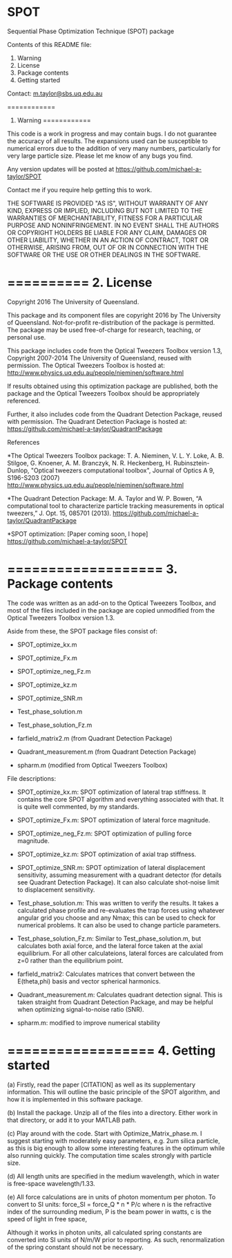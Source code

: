 ﻿# SPOT
Sequential Phase Optimization Technique (SPOT) package


Contents of this README file:

1. Warning
2. License
3. Package contents
4. Getting started


Contact: m.taylor@sbs.uq.edu.au

============
1. Warning
============

This code is a work in progress and may contain bugs. I do not guarantee the 
accuracy of all results. The expansions used can be susceptible to numerical 
errors due to the addition of very many numbers, particularly for very large 
particle size. Please let me know of any bugs you find. 

Any version updates will be posted at
https://github.com/michael-a-taylor/SPOT

Contact me if you require help getting this to work.



THE SOFTWARE IS PROVIDED "AS IS", WITHOUT WARRANTY OF ANY KIND, EXPRESS OR
IMPLIED, INCLUDING BUT NOT LIMITED TO THE WARRANTIES OF MERCHANTABILITY,
FITNESS FOR A PARTICULAR PURPOSE AND NONINFRINGEMENT.  IN NO EVENT SHALL THE
AUTHORS OR COPYRIGHT HOLDERS BE LIABLE FOR ANY CLAIM, DAMAGES OR OTHER
LIABILITY, WHETHER IN AN ACTION OF CONTRACT, TORT OR OTHERWISE, ARISING FROM,
OUT OF OR IN CONNECTION WITH THE SOFTWARE OR THE USE OR OTHER DEALINGS IN THE SOFTWARE. 


==========
2. License
==========

Copyright 2016 The University of Queensland.

This package and its component files are copyright 2016 by The University of 
Queensland. Not-for-profit re-distribution of the package is permitted. The 
package may be used free-of-charge for research, teaching, or personal use. 

This package includes code from the Optical Tweezers Toolbox version 1.3, 
Copyright 2007-2014 The University of Queensland, reused with permission. 
The Optical Tweezers Toolbox is hosted at: 
http://www.physics.uq.edu.au/people/nieminen/software.html
 
If results obtained using this optimization package are published, both the 
package and the Optical Tweezers Toolbox should be appropriately referenced.


Further, it also includes code from the Quadrant Detection Package, reused
with permission. The Quadrant Detection Package is hosted at:
https://github.com/michael-a-taylor/QuadrantPackage


References

*The Optical Tweezers Toolbox package:
T. A. Nieminen, V. L. Y. Loke, A. B. Stilgoe, G. Knoener,
A. M. Branczyk, N. R. Heckenberg, H. Rubinsztein-Dunlop,
"Optical tweezers computational toolbox",
Journal of Optics A 9, S196-S203 (2007)
http://www.physics.uq.edu.au/people/nieminen/software.html


*The Quadrant Detection Package:
M. A. Taylor and W. P. Bowen, “A computational tool to characterize particle 
tracking measurements in optical tweezers,” J. Opt. 15, 085701 (2013). 
https://github.com/michael-a-taylor/QuadrantPackage


*SPOT optimization:
[Paper coming soon, I hope]
https://github.com/michael-a-taylor/SPOT


===================
3. Package contents
===================
The code was written as an add-on to the Optical Tweezers Toolbox, and most 
of the files included in the package are copied unmodified from the Optical 
Tweezers Toolbox version 1.3. 

Aside from these, the SPOT package files consist of:
- SPOT_optimize_kx.m
- SPOT_optimize_Fx.m
- SPOT_optimize_neg_Fz.m
- SPOT_optimize_kz.m
- SPOT_optimize_SNR.m
- Test_phase_solution.m
- Test_phase_solution_Fz.m

- farfield_matrix2.m (from Quadrant Detection Package)
- Quadrant_measurement.m (from Quadrant Detection Package)

- spharm.m (modified from Optical Tweezers Toolbox)








File descriptions:

- SPOT_optimize_kx.m: SPOT optimization of lateral trap stiffness. It 
contains the core SPOT algorithm and everything associated with that. 
It is quite well commented, by my standards.

- SPOT_optimize_Fx.m: SPOT optimization of lateral force magnitude. 

- SPOT_optimize_neg_Fz.m: SPOT optimization of pulling force magnitude. 

- SPOT_optimize_kz.m: SPOT optimization of axial trap stiffness. 

- SPOT_optimize_SNR.m: SPOT optimization of lateral displacement 
sensitivity, assuming measurement with a quadrant detector (for details
see Quadrant Detection Package). It can also calculate shot-noise limit 
to displacement sensitivity.

- Test_phase_solution.m: This was written to verify the results. It takes a 
calculated phase profile and re-evaluates the trap forces using whatever 
angular grid you choose and any Nmax; this can be used to check for numerical 
problems. It can also be used to change particle parameters. 

- Test_phase_solution_Fz.m: Similar to Test_phase_solution.m, but calculates 
both axial force, and the lateral force taken at the axial equilibrium. For 
all other calculateions, lateral forces are calculated from z=0 rather than 
the equilibrium point.

- farfield_matrix2: Calculates matrices that convert between the E(theta,phi) 
basis and vector spherical harmonics.

- Quadrant_measurement.m: Calculates quadrant detection signal. This is taken
straight from Quadrant Detection Package, and may be helpful when optimizing
signal-to-noise ratio (SNR).

- spharm.m: modified to improve numerical stability



==================
4. Getting started
==================


(a) Firstly, read the paper [CITATION] as well as its supplementary information. 
This will outline the basic principle of the SPOT algorithm, and how it is 
implemented in this software package.

(b) Install the package. Unzip all of the files into a directory. Either work in
 that directory, or add it to your MATLAB path.

(c) Play around with the code. Start with Optimize_Matrix_phase.m. I suggest 
starting with moderately easy parameters, e.g. 2um silica particle, as this is 
big enough to allow some interesting features in the optimum while also running 
quickly. The computation time scales strongly with particle size.


(d) All length units are specified in the medium wavelength, which in water is 
free-space wavelength/1.33.
    
(e) All force calculations are in units of photon momentum per photon. To convert to
    SI units:
                force_SI = force_Q * n * P/c
    where n is the refractive index of the surrounding medium,
          P is the beam power in watts,
          c is the speed of light in free space,

Although it works in photon units, all calculated spring constants are converted 
into SI units of N/m/W prior to reporting. As such, renormalization of the spring 
constant should not be necessary.
